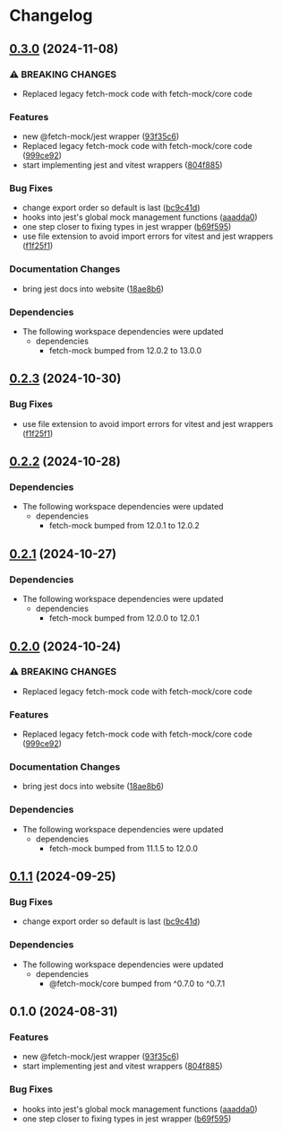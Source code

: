 # Changelog

## [0.3.0](https://github.com/birtles/fetch-mock/compare/jest-v0.2.3...jest-v0.3.0) (2024-11-08)


### ⚠ BREAKING CHANGES

* Replaced legacy fetch-mock code with fetch-mock/core code

### Features

* new @fetch-mock/jest wrapper ([93f35c6](https://github.com/birtles/fetch-mock/commit/93f35c645ff9a4206cde0ce27785a089c49dbcb6))
* Replaced legacy fetch-mock code with fetch-mock/core code ([999ce92](https://github.com/birtles/fetch-mock/commit/999ce9257de6683830c8e70dcda3862c3d13699e))
* start implementing jest and vitest wrappers ([804f885](https://github.com/birtles/fetch-mock/commit/804f885c16a42a7534ee9fac2e103022482e2af6))


### Bug Fixes

* change export order so default is last ([bc9c41d](https://github.com/birtles/fetch-mock/commit/bc9c41d04609c40e609e672254df5ff1ddf0cad9))
* hooks into jest's global mock management functions ([aaadda0](https://github.com/birtles/fetch-mock/commit/aaadda01fe77df773c4e6e9ddc5cf45c1dc8981b))
* one step closer to fixing types in jest wrapper ([b69f595](https://github.com/birtles/fetch-mock/commit/b69f59552fdd70840f55fb02376c56481995897d))
* use file extension to avoid import errors for vitest and jest wrappers ([f1f25f1](https://github.com/birtles/fetch-mock/commit/f1f25f1bd921daf585033ac43ddbca1f32c9aafb))


### Documentation Changes

* bring jest docs into website ([18ae8b6](https://github.com/birtles/fetch-mock/commit/18ae8b63d4c01a3aacf71f84d6af1a49f6409685))


### Dependencies

* The following workspace dependencies were updated
  * dependencies
    * fetch-mock bumped from 12.0.2 to 13.0.0

## [0.2.3](https://github.com/wheresrhys/fetch-mock/compare/jest-v0.2.2...jest-v0.2.3) (2024-10-30)


### Bug Fixes

* use file extension to avoid import errors for vitest and jest wrappers ([f1f25f1](https://github.com/wheresrhys/fetch-mock/commit/f1f25f1bd921daf585033ac43ddbca1f32c9aafb))

## [0.2.2](https://github.com/wheresrhys/fetch-mock/compare/jest-v0.2.1...jest-v0.2.2) (2024-10-28)


### Dependencies

* The following workspace dependencies were updated
  * dependencies
    * fetch-mock bumped from 12.0.1 to 12.0.2

## [0.2.1](https://github.com/wheresrhys/fetch-mock/compare/jest-v0.2.0...jest-v0.2.1) (2024-10-27)


### Dependencies

* The following workspace dependencies were updated
  * dependencies
    * fetch-mock bumped from 12.0.0 to 12.0.1

## [0.2.0](https://github.com/wheresrhys/fetch-mock/compare/jest-v0.1.1...jest-v0.2.0) (2024-10-24)


### ⚠ BREAKING CHANGES

* Replaced legacy fetch-mock code with fetch-mock/core code

### Features

* Replaced legacy fetch-mock code with fetch-mock/core code ([999ce92](https://github.com/wheresrhys/fetch-mock/commit/999ce9257de6683830c8e70dcda3862c3d13699e))


### Documentation Changes

* bring jest docs into website ([18ae8b6](https://github.com/wheresrhys/fetch-mock/commit/18ae8b63d4c01a3aacf71f84d6af1a49f6409685))


### Dependencies

* The following workspace dependencies were updated
  * dependencies
    * fetch-mock bumped from 11.1.5 to 12.0.0

## [0.1.1](https://github.com/wheresrhys/fetch-mock/compare/jest-v0.1.0...jest-v0.1.1) (2024-09-25)


### Bug Fixes

* change export order so default is last ([bc9c41d](https://github.com/wheresrhys/fetch-mock/commit/bc9c41d04609c40e609e672254df5ff1ddf0cad9))


### Dependencies

* The following workspace dependencies were updated
  * dependencies
    * @fetch-mock/core bumped from ^0.7.0 to ^0.7.1

## 0.1.0 (2024-08-31)


### Features

* new @fetch-mock/jest wrapper ([93f35c6](https://github.com/wheresrhys/fetch-mock/commit/93f35c645ff9a4206cde0ce27785a089c49dbcb6))
* start implementing jest and vitest wrappers ([804f885](https://github.com/wheresrhys/fetch-mock/commit/804f885c16a42a7534ee9fac2e103022482e2af6))


### Bug Fixes

* hooks into jest's global mock management functions ([aaadda0](https://github.com/wheresrhys/fetch-mock/commit/aaadda01fe77df773c4e6e9ddc5cf45c1dc8981b))
* one step closer to fixing types in jest wrapper ([b69f595](https://github.com/wheresrhys/fetch-mock/commit/b69f59552fdd70840f55fb02376c56481995897d))
